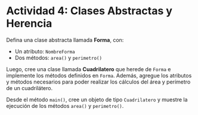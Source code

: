 # Actividad 4: Clases Abstractas y Herencia

Defina una clase abstracta llamada **Forma**, con:

- Un atributo: `NombreForma`
- Dos métodos: `area()` y `perimetro()`

Luego, cree una clase llamada **Cuadrilatero** que herede de `Forma` e implemente los métodos definidos en `Forma`. Además, agregue los atributos y métodos necesarios para poder realizar los cálculos del área y perímetro de un cuadrilátero.

Desde el método `main()`, cree un objeto de tipo `Cuadrilatero` y muestre la ejecución de los métodos `area()` y `perimetro()`.